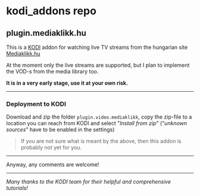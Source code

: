 # kodi_addons repo

## plugin.mediaklikk.hu

This is a [KODI](https://kodi.tv/) addon for watching live TV streams from the hungarian site [Mediaklikk.hu](https://www.mediaklikk.hu/)

At the moment only the live streams are supported, but I plan to implement the VOD-s from the media library too.

**It is in a very early stage, use it at your own risk.**

---

### Deployment to KODI

Download and zip the folder `plugin.video.mediaklikk`, copy the zip-file to a location you can reach from KODI and select "*Install from zip*" ("*unknown sources*" have to be enabled in the settings)

>If you are not sure what is meant by the above, then this addon is probably not yet for you.

---

Anyway, any comments are welcome!

---

*Many thanks to the KODI team for their helpful and comprehensive tutorials!*
